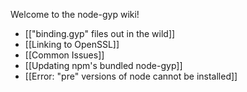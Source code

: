 Welcome to the node-gyp wiki!

* [["binding.gyp" files out in the wild]]
* [[Linking to OpenSSL]]
* [[Common Issues]]
* [[Updating npm's bundled node-gyp]]
* [[Error: "pre" versions of node cannot be installed]]
